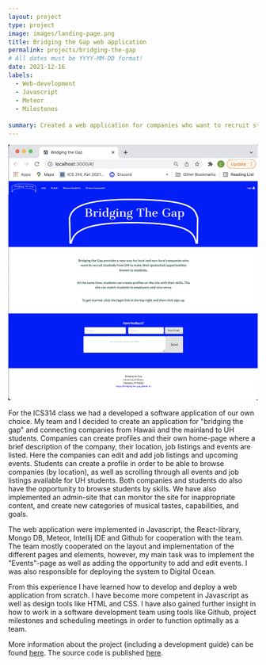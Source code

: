 ```yaml
---
layout: project
type: project
image: images/landing-page.png
title: Bridging the Gap web application
permalink: projects/bridging-the-gap
# All dates must be YYYY-MM-DD format!
date: 2021-12-16
labels:
  - Web-development
  - Javascript
  - Meteor
  - Milestones

summary: Created a web application for companies who want to recruit students from UH to make their (potential) opportunities known to students. 
---
```


<img class="ui image" src="../images/landing-page.png">

For the ICS314 class we had a developed a software application of our own choice. My team and I decided to create an application for "bridging the gap" and connecting companies from Hawaii and the mainland to UH students. Companies can create profiles and their own home-page where a brief description of the company, their location, job listings and events are listed. Here the companies can edit and add job listings and upcoming events. Students can create a profile in order to be able to browse companies (by location), as well as scrolling through all events and job listings available for UH students. Both companies and students do also have the opportunity to browse students by skills. We have also implemented an admin-site that can monitor the site for inappropriate content, and create new categories of musical tastes, capabilities, and goals.

The web application were implemented in Javascript, the React-library, Mongo DB, Meteor, Intellij IDE and Github for cooperation with the team. The team mostly cooperated on the layout and implementation of the different pages and elements, however, my main task was to implement the "Events"-page as well as adding the opportunity to add and edit events. I was also responsible for deploying the system to Digital Ocean.

From this experience I have learned how to develop and deploy a web application from scratch. I have become more competent in Javascript as well as design tools like HTML and CSS. I have also gained further insight in how to work in a software development team using tools like Github, project milestones and scheduling meetings in order to function optimally as a team. 

More information about the project (including a development guide) can be found [here](https://bridging-the-gap.github.io/).
The source code is published <a href="https://github.com/bridging-the-gap"><i class="large github icon"></i>here</a>.
